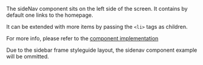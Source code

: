 The sideNav component sits on the left side of the screen. It contains by default one links to the homepage.

It can be extended with more items by passing the `<li>` tags as children.

For more info, please refer to the <a href="https://github.com/gazpachu/sugui/tree/master/src/components/sidenav/index.jsx" target="_blank">component implementation</a>

Due to the sidebar frame styleguide layout, the sidenav component example will be ommitted.
